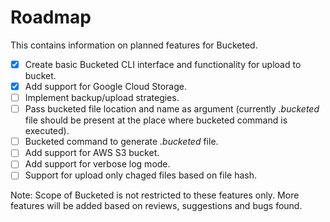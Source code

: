 # Roadmap
This contains information on planned features for Bucketed.

- [X] Create basic Bucketed CLI interface and functionality for upload to bucket.
- [X] Add support for Google Cloud Storage.
- [ ] Implement backup/upload strategies.
- [ ] Pass bucketed file location and name as argument (currently _.bucketed_ file should be present at the place where bucketed command is executed).
- [ ] Bucketed command to generate _.bucketed_ file.
- [ ] Add support for AWS S3 bucket.
- [ ] Add support for verbose log mode.
- [ ] Support for upload only chaged files based on file hash.

Note: Scope of Bucketed is not restricted to these features only. More features will be added based on reviews, suggestions and bugs found. 